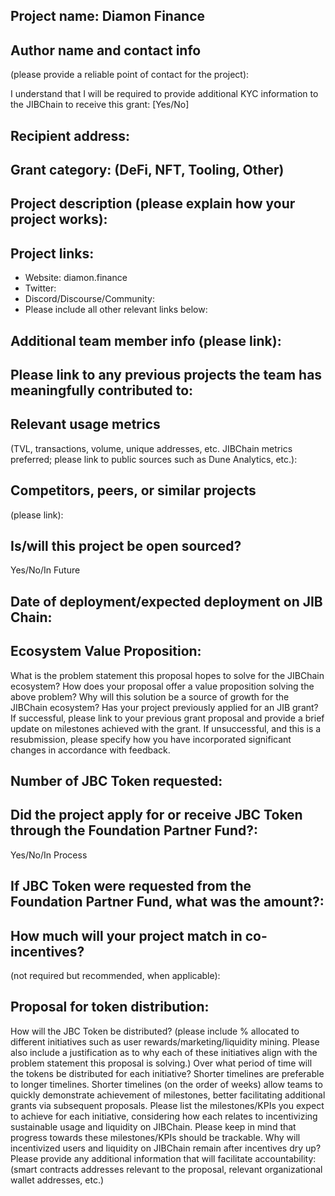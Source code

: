 ## Project name: Diamon Finance

## Author name and contact info 
(please provide a reliable point of contact for the project):

I understand that I will be required to provide additional KYC information to the JIBChain  to receive this grant: [Yes/No]

## Recipient address:


## Grant category: (DeFi, NFT, Tooling, Other)


## Project description (please explain how your project works):

## Project links:

* Website: diamon.finance
* Twitter:
* Discord/Discourse/Community:
* Please include all other relevant links below:

## Additional team member info (please link):

## Please link to any previous projects the team has meaningfully contributed to:

## Relevant usage metrics 
(TVL, transactions, volume, unique addresses, etc. JIBChain metrics preferred; please link to public sources such as Dune Analytics, etc.):

## Competitors, peers, or similar projects 
(please link):

## Is/will this project be open sourced? 
Yes/No/In Future


## Date of deployment/expected deployment on JIB Chain:

## Ecosystem Value Proposition:

What is the problem statement this proposal hopes to solve for the JIBChain ecosystem?
How does your proposal offer a value proposition solving the above problem?
Why will this solution be a source of growth for the JIBChain ecosystem?
Has your project previously applied for an JIB grant? If successful, please link to your previous grant proposal and provide a brief update on milestones achieved with the grant. If unsuccessful, and this is a resubmission, please specify how you have incorporated significant changes in accordance with feedback.

## Number of JBC Token requested:

## Did the project apply for or receive JBC Token through the Foundation Partner Fund?:
Yes/No/In Process

## If JBC Token were requested from the Foundation Partner Fund, what was the amount?:

## How much will your project match in co-incentives? 
(not required but recommended, when applicable):

## Proposal for token distribution:

How will the JBC Token be distributed? (please include % allocated to different initiatives such as user rewards/marketing/liquidity mining. Please also include a justification as to why each of these initiatives align with the problem statement this proposal is solving.)
Over what period of time will the tokens be distributed for each initiative? Shorter timelines are preferable to longer timelines. Shorter timelines (on the order of weeks) allow teams to quickly demonstrate achievement of milestones, better facilitating additional grants via subsequent proposals.
Please list the milestones/KPIs you expect to achieve for each initiative, considering how each relates to incentivizing sustainable usage and liquidity on JIBChain. Please keep in mind that progress towards these milestones/KPIs should be trackable.
Why will incentivized users and liquidity on JIBChain remain after incentives dry up?
Please provide any additional information that will facilitate accountability:(smart contracts addresses relevant to the proposal, relevant organizational wallet addresses, etc.)

